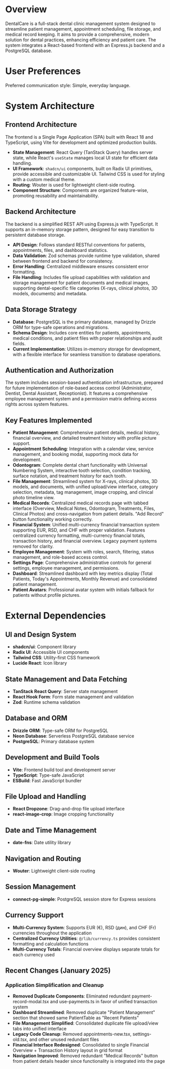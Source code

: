 # Overview

DentalCare is a full-stack dental clinic management system designed to streamline patient management, appointment scheduling, file storage, and medical record keeping. It aims to provide a comprehensive, modern solution for dental practices, enhancing efficiency and patient care. The system integrates a React-based frontend with an Express.js backend and a PostgreSQL database.

# User Preferences

Preferred communication style: Simple, everyday language.

# System Architecture

## Frontend Architecture

The frontend is a Single Page Application (SPA) built with React 18 and TypeScript, using Vite for development and optimized production builds.
- **State Management**: React Query (TanStack Query) handles server state, while React's `useState` manages local UI state for efficient data handling.
- **UI Framework**: `shadcn/ui` components, built on Radix UI primitives, provide accessible and customizable UI. Tailwind CSS is used for styling with a custom medical theme.
- **Routing**: Wouter is used for lightweight client-side routing.
- **Component Structure**: Components are organized feature-wise, promoting reusability and maintainability.

## Backend Architecture

The backend is a simplified REST API using Express.js with TypeScript. It supports an in-memory storage pattern, designed for easy transition to persistent database storage.
- **API Design**: Follows standard RESTful conventions for patients, appointments, files, and dashboard statistics.
- **Data Validation**: Zod schemas provide runtime type validation, shared between frontend and backend for consistency.
- **Error Handling**: Centralized middleware ensures consistent error formatting.
- **File Handling**: Includes file upload capabilities with validation and storage management for patient documents and medical images, supporting dental-specific file categories (X-rays, clinical photos, 3D models, documents) and metadata.

## Data Storage Strategy

- **Database**: PostgreSQL is the primary database, managed by Drizzle ORM for type-safe operations and migrations.
- **Schema Design**: Includes core entities for patients, appointments, medical conditions, and patient files with proper relationships and audit fields.
- **Current Implementation**: Utilizes in-memory storage for development, with a flexible interface for seamless transition to database operations.

## Authentication and Authorization

The system includes session-based authentication infrastructure, prepared for future implementation of role-based access control (Administrator, Dentist, Dental Assistant, Receptionist). It features a comprehensive employee management system and a permission matrix defining access rights across system features.

## Key Features Implemented

- **Patient Management**: Comprehensive patient details, medical history, financial overview, and detailed treatment history with profile picture support.
- **Appointment Scheduling**: Integration with a calendar view, service management, and booking modal, supporting mock data for development.
- **Odontogram**: Complete dental chart functionality with Universal Numbering System, interactive tooth selection, condition tracking, surface notation, and treatment history for each tooth.
- **File Management**: Streamlined system for X-rays, clinical photos, 3D models, and documents, with unified upload/view interface, category selection, metadata, tag management, image cropping, and clinical photo timeline view.
- **Medical Records**: Centralized medical records page with tabbed interface (Overview, Medical Notes, Odontogram, Treatments, Files, Clinical Photos) and cross-navigation from patient details. "Add Record" button functionality working correctly.
- **Financial System**: Unified multi-currency financial transaction system supporting EUR, RSD, and CHF with proper validation. Features centralized currency formatting, multi-currency financial totals, transaction history, and financial overview. Legacy payment systems removed for clarity.
- **Employee Management**: System with roles, search, filtering, status management, and role-based access control.
- **Settings Page**: Comprehensive administrative controls for general settings, employee management, and permissions.
- **Dashboard**: Streamlined dashboard with key metrics display (Total Patients, Today's Appointments, Monthly Revenue) and consolidated patient management.
- **Patient Avatars**: Professional avatar system with initials fallback for patients without profile pictures.

# External Dependencies

## UI and Design System
- **shadcn/ui**: Component library
- **Radix UI**: Accessible UI components
- **Tailwind CSS**: Utility-first CSS framework
- **Lucide React**: Icon library

## State Management and Data Fetching
- **TanStack React Query**: Server state management
- **React Hook Form**: Form state management and validation
- **Zod**: Runtime schema validation

## Database and ORM
- **Drizzle ORM**: Type-safe ORM for PostgreSQL
- **Neon Database**: Serverless PostgreSQL database service
- **PostgreSQL**: Primary database system

## Development and Build Tools
- **Vite**: Frontend build tool and development server
- **TypeScript**: Type-safe JavaScript
- **ESBuild**: Fast JavaScript bundler

## File Upload and Handling
- **React Dropzone**: Drag-and-drop file upload interface
- **react-image-crop**: Image cropping functionality

## Date and Time Management
- **date-fns**: Date utility library

## Navigation and Routing
- **Wouter**: Lightweight client-side routing

## Session Management
- **connect-pg-simple**: PostgreSQL session store for Express sessions

## Currency Support
- **Multi-Currency System**: Supports EUR (€), RSD (дин), and CHF (Fr) currencies throughout the application
- **Centralized Currency Utilities**: `@/lib/currency.ts` provides consistent formatting and calculation functions
- **Multi-Currency Totals**: Financial overview displays separate totals for each currency used

## Recent Changes (January 2025)

### Application Simplification and Cleanup
- **Removed Duplicate Components**: Eliminated redundant payment-record-modal.tsx and use-payments.ts in favor of unified transaction system
- **Dashboard Streamlined**: Removed duplicate "Patient Management" section that showed same PatientTable as "Recent Patients"
- **File Management Simplified**: Consolidated duplicate file upload/view tabs into unified interface
- **Legacy Code Cleanup**: Removed appointments-new.tsx, settings-old.tsx, and other unused redundant files
- **Financial Interface Redesigned**: Consolidated to single Financial Overview + Transaction History layout in grid format
- **Navigation Improved**: Removed redundant "Medical Records" button from patient details header since functionality is integrated into the page